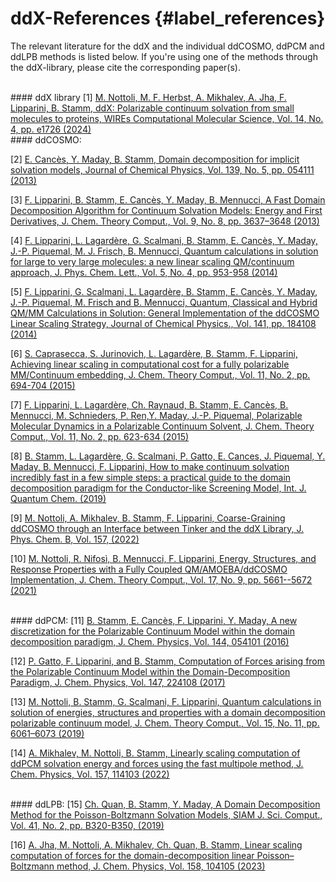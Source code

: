 # ddX-References  {#label_references}

The relevant literature for the ddX and the individual ddCOSMO, ddPCM and ddLPB methods is listed below. If you're using one of the methods through the ddX-library, please cite the corresponding paper(s).

<br />
#### ddX library
[1]  <a href="https://doi.org/10.1002/wcms.1726" target="_blank">M. Nottoli, M. F. Herbst, A. Mikhalev, A. Jha, F. Lipparini, B. Stamm,  ddX: Polarizable continuum solvation from small molecules to proteins, WIREs Computational Molecular Science, Vol. 14, No. 4, pp. e1726 (2024)</a>

<br />
#### ddCOSMO: 

[2] <a href="https://doi.org/10.1063/1.4816767" target="_blank">E. Cancès, Y. Maday, B. Stamm, Domain decomposition for implicit solvation models, Journal of Chemical Physics, Vol. 139, No. 5, pp. 054111 (2013)</a>

[3] <a href="https://doi.org/10.1021/ct400280b" target="_blank">F. Lipparini, B. Stamm, E. Cancès, Y. Maday, B. Mennucci, A Fast Domain Decomposition Algorithm for Continuum Solvation Models: Energy and First Derivatives, J. Chem. Theory Comput., Vol. 9, No. 8, pp. 3637–3648 (2013)</a>

[4] <a href="https://doi.org/10.1021/jz5002506" target="_blank">F. Lipparini, L. Lagardère, G. Scalmani, B. Stamm, E. Cancès, Y. Maday, J.-P. Piquemal, M. J. Frisch, B. Mennucci, Quantum calculations in solution for large to very large molecules: a new linear scaling QM/continuum approach, J. Phys. Chem. Lett., Vol. 5, No. 4, pp. 953-958 (2014)</a>

[5] <a href="https://doi.org/10.1063/1.4901304" target="_blank">F. Lipparini, G. Scalmani, L. Lagardère, B. Stamm, E. Cancès, Y. Maday, J.-P. Piquemal, M. Frisch and B. Mennucci, Quantum, Classical and Hybrid QM/MM Calculations in Solution: General Implementation of the ddCOSMO Linear Scaling Strategy, Journal of Chemical Physics., Vol. 141, pp. 184108 (2014)</a>

[6] <a href="https://doi.org/10.1021/ct501087m" target="_blank">S. Caprasecca, S. Jurinovich, L. Lagardère, B. Stamm, F. Lipparini, Achieving linear scaling in computational cost for a fully polarizable MM/Continuum embedding, J. Chem. Theory Comput., Vol. 11, No. 2, pp. 694-704 (2015)</a>

[7] <a href="https://doi.org/10.1021/ct500998q" target="_blank">F. Lipparini, L. Lagardère, Ch. Raynaud, B. Stamm, E. Cancès, B. Mennucci, M. Schnieders, P. Ren,Y. Maday, J.-P. Piquemal, Polarizable Molecular Dynamics in a Polarizable Continuum Solvent, J. Chem. Theory Comput., Vol. 11, No. 2, pp. 623-634 (2015)</a>

[8] <a href="https://doi.org/10.1002/qua.25669" target="_blank">B. Stamm, L. Lagardère, G. Scalmani, P. Gatto, E. Cances, J. Piquemal, Y. Maday, B. Mennucci, F. Lipparini, How to make continuum solvation incredibly fast in a few simple steps: a practical guide to the domain decomposition paradigm for the Conductor-like Screening Model, Int. J. Quantum Chem. (2019)</a>

[9] <a href="https://doi.org/10.1021/acs.jpcb.2c04579" target="_blank">M. Nottoli, A. Mikhalev, B. Stamm, F. Lipparini, Coarse-Graining ddCOSMO through an Interface between Tinker and the ddX Library, J. Phys. Chem. B, Vol. 157, (2022)</a>

[10] <a href="https://doi.org/10.1021/acs.jctc.1c00555" target="_blank">M. Nottoli, R. Nifosì, B. Mennucci, F. Lipparini, Energy, Structures, and Response Properties with a Fully Coupled QM/AMOEBA/ddCOSMO Implementation, J. Chem. Theory Comput., Vol. 17, No. 9, pp. 5661--5672 (2021)</a>

<br />
#### ddPCM: 
[11] <a href="https://doi.org/10.1063/1.4940136" target="_blank">B. Stamm, E. Cancès, F. Lipparini, Y. Maday, A new discretization for the Polarizable Continuum Model within the domain decomposition paradigm, J. Chem. Physics, Vol. 144, 054101 (2016)</a>

[12] <a href="https://doi.org/10.1063/1.5008329" target="_blank">P. Gatto, F. Lipparini, and B. Stamm, Computation of Forces arising from the Polarizable Continuum Model within the Domain-Decomposition Paradigm,  J. Chem. Physics, Vol. 147, 224108 (2017)</a>

[13] <a href="https://doi.org/10.1021/acs.jctc.9b00640" target="_blank">M. Nottoli, B. Stamm, G. Scalmani, F. Lipparini, Quantum calculations in solution of energies, structures and properties with a domain decomposition polarizable continuum model, J. Chem. Theory Comput., Vol. 15, No. 11, pp. 6061–6073 (2019)</a>

[14] <a href="https://doi.org/10.1063/5.0104536" target="_blank">A. Mikhalev, M. Nottoli, B. Stamm, Linearly scaling computation of ddPCM solvation energy and forces using the fast multipole method, J. Chem. Physics, Vol. 157, 114103 (2022)</a>

<br />
#### ddLPB: 
[15] <a href="https://doi.org/10.1137/18M119553X" target="_blank">Ch. Quan, B. Stamm, Y. Maday, A Domain Decomposition Method for the Poisson-Boltzmann Solvation Models, SIAM J. Sci. Comput., Vol. 41, No. 2, pp. B320-B350, (2019)</a>

[16] <a href="https://doi.org/10.1063/5.0141025" target="_blank">A. Jha, M. Nottoli, A. Mikhalev, Ch. Quan, B. Stamm, Linear scaling computation of forces for the domain-decomposition linear Poisson–Boltzmann method, J. Chem. Physics, Vol. 158, 104105 (2023)</a>

